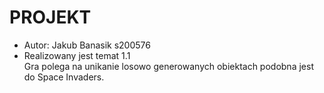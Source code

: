 # PROJEKT
* Autor: Jakub Banasik s200576
* Realizowany jest temat 1.1
  <br>
  Gra polega na unikanie losowo generowanych obiektach podobna jest do Space Invaders.

